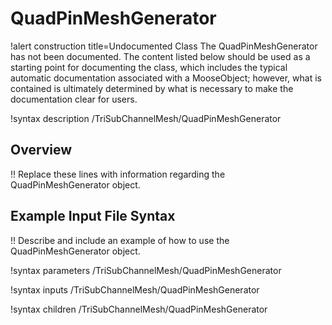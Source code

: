 # QuadPinMeshGenerator

!alert construction title=Undocumented Class
The QuadPinMeshGenerator has not been documented. The content listed below should be used as a starting point for
documenting the class, which includes the typical automatic documentation associated with a
MooseObject; however, what is contained is ultimately determined by what is necessary to make the
documentation clear for users.

!syntax description /TriSubChannelMesh/QuadPinMeshGenerator

## Overview

!! Replace these lines with information regarding the QuadPinMeshGenerator object.

## Example Input File Syntax

!! Describe and include an example of how to use the QuadPinMeshGenerator object.

!syntax parameters /TriSubChannelMesh/QuadPinMeshGenerator

!syntax inputs /TriSubChannelMesh/QuadPinMeshGenerator

!syntax children /TriSubChannelMesh/QuadPinMeshGenerator
